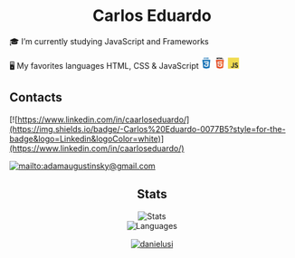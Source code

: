 <h1 align="center">Carlos Eduardo</h1>

🎓 I’m currently studying JavaScript and Frameworks

<p>
  🖥️ My favorites languages HTML, CSS & JavaScript 
  <img src="https://raw.githubusercontent.com/devicons/devicon/master/icons/css3/css3-plain-wordmark.svg" alt="css3"  width="20" height="20"/>
  <img src="https://raw.githubusercontent.com/devicons/devicon/master/icons/html5/html5-original-wordmark.svg" alt="html5"  width="20" height="20"/>
  <img src="https://raw.githubusercontent.com/devicons/devicon/master/icons/javascript/javascript-original.svg" alt="javascript" width="20" height="20"/>
</p>

## Contacts

[![https://www.linkedin.com/in/caarloseduardo/](https://img.shields.io/badge/-Carlos%20Eduardo-0077B5?style=for-the-badge&logo=Linkedin&logoColor=white)](https://www.linkedin.com/in/caarloseduardo/)

[![mailto:adamaugustinsky@gmail.com](https://img.shields.io/badge/carloseduardo.and2@gmail.com-D14836?style=for-the-badge&logo=Gmail&logoColor=white)](mailto:carloseduardo.and2@gmail.com)

<h2 align="center">Stats</h2>
<p align="center">
<img src="https://github-readme-stats.vercel.app/api?username=caarloseduardo&show_icons=true&theme=radical" alt="Stats"/> <br/>
<img src="https://github-readme-stats.vercel.app/api/top-langs/?username=caarloseduardo&theme=radical" alt="Languages"/>
</p>



<p align="center">
<a href="https://www.linkedin.com/in/caarloseduardo/" target="blank"><img align="center" src="https://cdn.jsdelivr.net/npm/simple-icons@3.0.1/icons/linkedin.svg" alt="danielusi" height="20" width="20" /></a>
</p>
